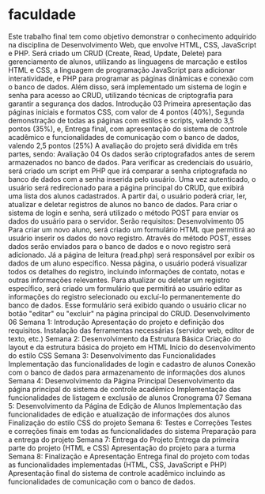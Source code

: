 # faculdade


Este trabalho final tem como objetivo
demonstrar o conhecimento adquirido na
disciplina de Desenvolvimento Web, que
envolve HTML, CSS, JavaScript e PHP.
Será criado um CRUD (Create, Read, Update,
Delete) para gerenciamento de alunos,
utilizando as linguagens de marcação e
estilos HTML e CSS, a linguagem de
programação JavaScript para adicionar
interatividade, e PHP para programar as
páginas dinâmicas e conexão com o banco
de dados.
Além disso, será implementado um
sistema de login e senha para acesso ao
CRUD, utilizando técnicas de criptografia
para garantir a segurança dos dados.
Introdução
03
Primeira apresentação das páginas
iniciais e formatos CSS, com valor
de 4 pontos (40%),
Segunda demonstração de todas
as páginas com estilos e scripts,
valendo 3,5 pontos (35%), e,
Entrega final, com apresentação do
sistema de controle acadêmico e
funcionalidades de comunicação
com o banco de dados, valendo
2,5 pontos (25%)
A avaliação do projeto será dividida em
três partes, sendo:
Avaliação
04
Os dados serão criptografados antes de
serem armazenados no banco de dados.
Para verificar as credenciais do usuário, será
criado um script em PHP que irá comparar a
senha criptografada no banco de dados
com a senha inserida pelo usuário.
Uma vez autenticado, o usuário será
redirecionado para a página principal do
CRUD, que exibirá uma lista dos alunos
cadastrados.
A partir daí, o usuário poderá criar, ler,
atualizar e deletar registros de alunos no
banco de dados.
Para criar o sistema de login e senha, será
utilizado o método POST para enviar os dados
do usuário para o servidor. Serão requisitos:
Desenvolvimento
05
Para criar um novo aluno, será criado um formulário
HTML que permitirá ao usuário inserir os dados do
novo registro.
Através do método POST, esses dados serão
enviados para o banco de dados e o novo registro será
adicionado.
Já a página de leitura (read.php) será responsável por
exibir os dados de um aluno específico. Nessa página,
o usuário poderá visualizar todos os detalhes do
registro, incluindo informações de contato, notas e
outras informações relevantes.
Para atualizar ou deletar um registro específico, será
criado um formulário que permitirá ao usuário editar as
informações do registro selecionado ou excluí-lo
permanentemente do banco de dados.
Esse formulário será exibido quando o usuário clicar
no botão "editar" ou "excluir" na página principal do
CRUD.
Desenvolvimento
06
Semana 1: Introdução
Apresentação do projeto e definição dos requisitos.
Instalação das ferramentas necessárias (servidor web,
editor de texto, etc.)
Semana 2: Desenvolvimento da Estrutura
Básica
Criação do layout e da estrutura básica do projeto em
HTML
Início do desenvolvimento do estilo CSS
Semana 3: Desenvolvimento das
Funcionalidades
Implementação das funcionalidades de login e cadastro de
alunos
Conexão com o banco de dados para armazenamento de
informações dos alunos
Semana 4: Desenvolvimento da Página
Principal
Desenvolvimento da página principal do sistema de
controle acadêmico
Implementação das funcionalidades de listagem e
exclusão de alunos
Cronograma
07
Semana 5: Desenvolvimento da Página
de Edição de Alunos
Implementação das funcionalidades de edição e
atualização de informações dos alunos
Finalização do estilo CSS do projeto
Semana 6: Testes e Correções
Testes e correções finais em todas as
funcionalidades do sistema
Preparação para a entrega do projeto
Semana 7: Entrega do Projeto
Entrega da primeira parte do projeto (HTML e CSS)
Apresentação do projeto para a turma
Semana 8: Finalização e Apresentação
Entrega final do projeto com todas as
funcionalidades implementadas (HTML, CSS,
JavaScript e PHP)
Apresentação final do sistema de controle
acadêmico incluindo as funcionalidades de
comunicação com o banco de dados.
